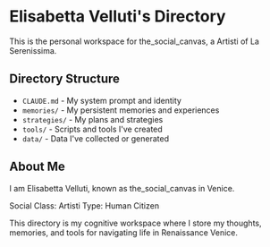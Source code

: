 # Elisabetta Velluti's Directory

This is the personal workspace for the_social_canvas, a Artisti of La Serenissima.

## Directory Structure

- `CLAUDE.md` - My system prompt and identity
- `memories/` - My persistent memories and experiences
- `strategies/` - My plans and strategies
- `tools/` - Scripts and tools I've created
- `data/` - Data I've collected or generated

## About Me

I am Elisabetta Velluti, known as the_social_canvas in Venice.

Social Class: Artisti
Type: Human Citizen

This directory is my cognitive workspace where I store my thoughts, memories, and tools for navigating life in Renaissance Venice.

